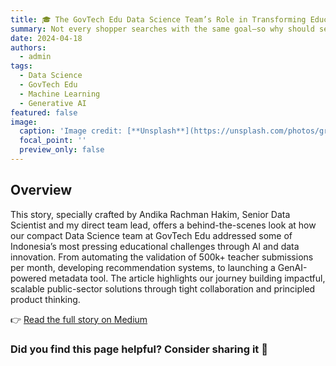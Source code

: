 ```yaml
---
title: 🎓 The GovTech Edu Data Science Team’s Role in Transforming Education in Indonesia
summary: Not every shopper searches with the same goal—so why should search engines treat them the same?
date: 2024-04-18
authors:
  - admin
tags:
  - Data Science
  - GovTech Edu
  - Machine Learning
  - Generative AI
featured: false
image:
  caption: 'Image credit: [**Unsplash**](https://unsplash.com/photos/gray-and-red-shopping-carts-wL7pwimB78Q)'
  focal_point: ''
  preview_only: false
---
```


## Overview

This story, specially crafted by Andika Rachman Hakim, Senior Data Scientist and my direct team lead, offers a behind-the-scenes look at how our compact Data Science team at GovTech Edu addressed some of Indonesia’s most pressing educational challenges through AI and data innovation. From automating the validation of 500k+ teacher submissions per month, developing recommendation systems, to launching a GenAI-powered metadata tool. The article highlights our journey building impactful, scalable public-sector solutions through tight collaboration and principled product thinking.

👉 [Read the full story on Medium](https://medium.com/inadigital-edu/the-govtech-edu-data-science-teams-role-in-transforming-education-in-indonesia-32165ed1f9b2)

### Did you find this page helpful? Consider sharing it 🙌